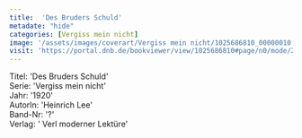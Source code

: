 ```yaml
---
title:  'Des Bruders Schuld'
metadate: "hide"
categories: [Vergiss mein nicht]
image: '/assets/images/coverart/Vergiss mein nicht/1025686810_00000010.jpg'
visit: 'https://portal.dnb.de/bookviewer/view/1025686810#page/n0/mode/2up'
---
```

Titel: 'Des Bruders Schuld' <br>
Serie: 'Vergiss mein nicht' <br>
Jahr: '1920' <br>
AutorIn: 'Heinrich Lee' <br>
Band-Nr: '?' <br>
Verlag: ' Verl moderner Lektüre'